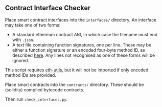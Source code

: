 ## Contract Interface Checker ##

Place smart contract interfaces into the `interfaces/` directory.
An interface may take one of two forms:
   * A standard ethereum contract ABI, in which case the filename must end with `.json`.
   * A text file containing function signatures, one per line. These may be either a function signature or an encoded four-byte method ID, as described [here](https://solidity.readthedocs.io/en/develop/abi-spec.html#function-selector-and-argument-encoding). Any lines not recognised as one of these forms will be ignored.

This script requires [eth-utils](https://github.com/ethereum/eth-utils), but it will not be imported if only encoded method IDs are provided.

Place smart contracts into the `contracts/` directory. These should be (solidity) compiled bytecode contracts.

Then run `check_interfaces.py`.
